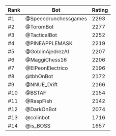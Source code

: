 Rank|Bot|Rating
---|---|---
#1|@Speeedrunchessgames|2293
#2|@ToromBot|2277
#3|@TacticalBot|2252
#4|@PINEAPPLEMASK|2219
#5|@GoblinAjedrezAI|2207
#6|@MaggiChess16|2206
#7|@ElPeonElectrico|2196
#8|@tbhOnBot|2172
#9|@NNUE_Drift|2166
#10|@BSTAF|2154
#11|@RaspFish|2142
#12|@DarkOnBot|2074
#13|@colinbot|1716
#14|@is_BOSS|1657
